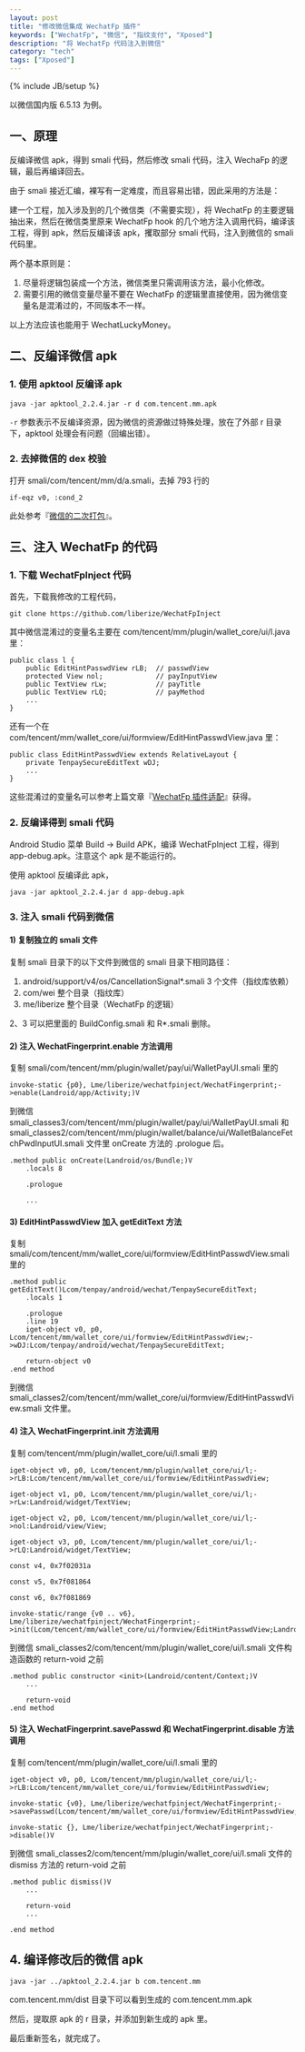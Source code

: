 ```yaml
---
layout: post
title: "修改微信集成 WechatFp 插件"
keywords: ["WechatFp", "微信", "指纹支付", "Xposed"]
description: "将 WechatFp 代码注入到微信"
category: "tech"
tags: ["Xposed"]
---
```

{% include JB/setup %}

以微信国内版 6.5.13 为例。

## 一、原理

反编译微信 apk，得到 smali 代码，然后修改 smali 代码，注入 WechaFp 的逻辑，最后再编译回去。

由于 smali 接近汇编，裸写有一定难度，而且容易出错，因此采用的方法是：

建一个工程，加入涉及到的几个微信类（不需要实现），将 WechatFp 的主要逻辑抽出来，然后在微信类里原来 WechatFp hook 的几个地方注入调用代码，编译该工程，得到 apk，然后反编译该 apk，攫取部分 smali 代码，注入到微信的 smali 代码里。

两个基本原则是：

1. 尽量将逻辑包装成一个方法，微信类里只需调用该方法，最小化修改。
2. 需要引用的微信变量尽量不要在 WechatFp 的逻辑里直接使用，因为微信变量名是混淆过的，不同版本不一样。

以上方法应该也能用于 WechatLuckyMoney。

## 二、反编译微信 apk

### 1. 使用 apktool 反编译 apk

    java -jar apktool_2.2.4.jar -r d com.tencent.mm.apk

`-r` 参数表示不反编译资源，因为微信的资源做过特殊处理，放在了外部 r 目录下，apktool 处理会有问题（回编出错）。

### 2. 去掉微信的 dex 校验

打开 smali/com/tencent/mm/d/a.smali，去掉 793 行的

    if-eqz v0, :cond_2

此处参考『[微信的二次打包](http://www.jianshu.com/p/a0e6b3f15d78)』。

## 三、注入 WechatFp 的代码

### 1. 下载 WechatFpInject 代码

首先，下载我修改的工程代码，

    git clone https://github.com/liberize/WechatFpInject

其中微信混淆过的变量名主要在 com/tencent/mm/plugin/wallet_core/ui/l.java 里：

    public class l {
        public EditHintPasswdView rLB;  // passwdView
        protected View nol;             // payInputView
        public TextView rLw;            // payTitle
        public TextView rLQ;            // payMethod
        ...
    }

还有一个在 com/tencent/mm/wallet_core/ui/formview/EditHintPasswdView.java 里：

    public class EditHintPasswdView extends RelativeLayout {
        private TenpaySecureEditText wDJ;
        ...
    }

这些混淆过的变量名可以参考上篇文章『[WechatFp 插件适配](/tech/wechatfp-code-adaptation.html)』获得。

### 2. 反编译得到 smali 代码

Android Studio 菜单 Build -> Build APK，编译 WechatFpInject 工程，得到 app-debug.apk。注意这个 apk 是不能运行的。

使用 apktool 反编译此 apk，

    java -jar apktool_2.2.4.jar d app-debug.apk

### 3. 注入 smali 代码到微信

#### 1) 复制独立的 smali 文件

复制 smali 目录下的以下文件到微信的 smali 目录下相同路径：

1. android/support/v4/os/CancellationSignal\*.smali 3 个文件（指纹库依赖）
2. com/wei 整个目录（指纹库）
3. me/liberize 整个目录（WechatFp 的逻辑）

2、3 可以把里面的 BuildConfig.smali 和 R\*.smali 删除。

#### 2) 注入 WechatFingerprint.enable 方法调用

复制 smali/com/tencent/mm/plugin/wallet/pay/ui/WalletPayUI.smali 里的

    invoke-static {p0}, Lme/liberize/wechatfpinject/WechatFingerprint;->enable(Landroid/app/Activity;)V

到微信 smali_classes3/com/tencent/mm/plugin/wallet/pay/ui/WalletPayUI.smali 和 smali_classes2/com/tencent/mm/plugin/wallet/balance/ui/WalletBalanceFetchPwdInputUI.smali 文件里 onCreate 方法的 .prologue 后。

    .method public onCreate(Landroid/os/Bundle;)V
        .locals 8

        .prologue

        ...

#### 3) EditHintPasswdView 加入 getEditText 方法

复制 smali/com/tencent/mm/wallet_core/ui/formview/EditHintPasswdView.smali 里的

    .method public getEditText()Lcom/tenpay/android/wechat/TenpaySecureEditText;
        .locals 1

        .prologue
        .line 19
        iget-object v0, p0, Lcom/tencent/mm/wallet_core/ui/formview/EditHintPasswdView;->wDJ:Lcom/tenpay/android/wechat/TenpaySecureEditText;

        return-object v0
    .end method

到微信 smali_classes2/com/tencent/mm/wallet_core/ui/formview/EditHintPasswdView.smali 文件里。

#### 4) 注入 WechatFingerprint.init 方法调用

复制 com/tencent/mm/plugin/wallet_core/ui/l.smali 里的

    iget-object v0, p0, Lcom/tencent/mm/plugin/wallet_core/ui/l;->rLB:Lcom/tencent/mm/wallet_core/ui/formview/EditHintPasswdView;

    iget-object v1, p0, Lcom/tencent/mm/plugin/wallet_core/ui/l;->rLw:Landroid/widget/TextView;

    iget-object v2, p0, Lcom/tencent/mm/plugin/wallet_core/ui/l;->nol:Landroid/view/View;

    iget-object v3, p0, Lcom/tencent/mm/plugin/wallet_core/ui/l;->rLQ:Landroid/widget/TextView;

    const v4, 0x7f02031a

    const v5, 0x7f081864

    const v6, 0x7f081869

    invoke-static/range {v0 .. v6}, Lme/liberize/wechatfpinject/WechatFingerprint;->init(Lcom/tencent/mm/wallet_core/ui/formview/EditHintPasswdView;Landroid/widget/TextView;Landroid/view/View;Landroid/widget/TextView;III)V

到微信 smali_classes2/com/tencent/mm/plugin/wallet_core/ui/l.smali 文件构造函数的 return-void 之前

    .method public constructor <init>(Landroid/content/Context;)V
        ...

        return-void
    .end method

#### 5) 注入 WechatFingerprint.savePasswd 和 WechatFingerprint.disable 方法调用

复制 com/tencent/mm/plugin/wallet_core/ui/l.smali 里的

    iget-object v0, p0, Lcom/tencent/mm/plugin/wallet_core/ui/l;->rLB:Lcom/tencent/mm/wallet_core/ui/formview/EditHintPasswdView;

    invoke-static {v0}, Lme/liberize/wechatfpinject/WechatFingerprint;->savePasswd(Lcom/tencent/mm/wallet_core/ui/formview/EditHintPasswdView;)V

    invoke-static {}, Lme/liberize/wechatfpinject/WechatFingerprint;->disable()V

到微信 smali_classes2/com/tencent/mm/plugin/wallet_core/ui/l.smali 文件的 dismiss 方法的 return-void 之前


    .method public dismiss()V
        ...

        return-void
        ...

    .end method

## 4. 编译修改后的微信 apk

    java -jar ../apktool_2.2.4.jar b com.tencent.mm

com.tencent.mm/dist 目录下可以看到生成的 com.tencent.mm.apk

然后，提取原 apk 的 r 目录，并添加到新生成的 apk 里。

最后重新签名，就完成了。
